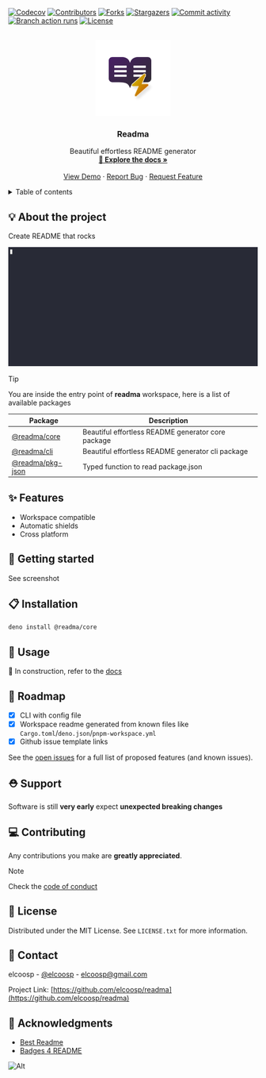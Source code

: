 <a id="readme-top"></a>
<!-- PROJECT SHIELDS -->
[![Codecov][codecov-shield]][codecov-url]
[![Contributors][contributors-shield]][contributors-url]
[![Forks][forks-shield]][forks-url]
[![Stargazers][stargazers-shield]][stargazers-url]
[![Commit activity][commit-activity-shield]][commit-activity-url]
[![Branch action runs][branch-action-runs-shield]][branch-action-runs-url]
[![License][license-shield]][license-url]

<!-- PROJECT LOGO -->
<br />
<div align="center">
  <a href="https://github.com/elcoosp/readma">
    <img src="https://raw.githubusercontent.com/elcoosp/readma/HEAD/images/logo.png" style="max-height: 200px; object-fit: contain;" alt="Logo">
  </a>
  <h3 align="center">Readma</h3>
  
  <p align="center">
    Beautiful effortless README generator
    <br />
    <a href="https://readma.vercel.app/"><strong>📖 Explore the docs »</strong></a>
    <br />
    <br />
    <a href="https://github.com/elcoosp/readma">View Demo</a>
    ·
    <a href="https://github.com/elcoosp/readma/issues/new?template=bug-report.yml&title=%5BBug%5D%3A+&labels=bug&assignees=elcoosp">Report Bug</a>
    ·
    <a href="https://github.com/elcoosp/readma/issues/new?template=feature-request.yml&title=%5BFeat%5D%3A+&labels=enhancement&assignees=elcoosp">Request Feature</a>
  </p>
</div>

<!-- TABLE OF CONTENTS -->
<details>
  <summary>Table of contents</summary>
  <ol>
   <li><a href="#about-the-project">💡 About the project</a></li>
   <li><a href="#features">✨ Features</a></li>
   <li><a href="#getting-started">🎉 Getting started</a></li>
   <li><a href="#installation">📋 Installation</a></li>
   <li><a href="#usage">🔧 Usage</a></li>
   <li><a href="#roadmap">🚀 Roadmap</a></li>
   <li><a href="#support">⛑️ Support</a></li>
   <li><a href="#contributing">💻 Contributing</a></li>
   <li><a href="#license">📄 License</a></li>
   <li><a href="#contact">📨 Contact</a></li>
   <li><a href="#acknowledgments">👏 Acknowledgments</a></li>
  </ol>
</details>

## 💡 About the project

Create README that rocks

<img src="https://raw.githubusercontent.com/elcoosp/readma/HEAD/images/screenshot.gif" alt="Product screenshot" />

> [!TIP]
> You are inside the entry point of **readma** workspace, here is a list of available packages

| Package                        | Description                                        |
| ------------------------------ | -------------------------------------------------- |
| [@readma/core](./core)         | Beautiful effortless README generator core package |
| [@readma/cli](./cli)           | Beautiful effortless README generator cli package  |
| [@readma/pkg-json](./pkg-json) | Typed function to read package.json                |

## ✨ Features

- Workspace compatible
- Automatic shields
- Cross platform

## 🎉 Getting started

See screenshot

## 📋 Installation

```sh
deno install @readma/core
```

## 🔧 Usage

🚧 In construction, refer to the [docs](https://readma.vercel.app/)

## 🚀 Roadmap

- [x] CLI with config file
- [x] Workspace readme generated from known files like `Cargo.toml`/`deno.json`/`pnpm-workspace.yml`
- [x] Github issue template links

See the [open issues](https://github.com/elcoosp/readma/issues) for a full list of proposed features (and known issues).

## ⛑️ Support

Software is still **very early** expect **unexpected breaking changes**

## 💻 Contributing

Any contributions you make are **greatly appreciated**.

> [!NOTE]
> Check the [code of conduct](https://github.com/elcoosp/readma/tree/main/.github/CODE_OF_CONDUCT.md)

## 📄 License

Distributed under the MIT License. See `LICENSE.txt` for more information.

## 📨 Contact

elcoosp - [@elcoosp](https://twitter.com/elcoosp) - [elcoosp@gmail.com](elcoosp@gmail.com)

Project Link: [https://github.com/elcoosp/readma](https://github.com/elcoosp/readma)

## 👏 Acknowledgments

- [Best Readme](https://github.com/othneildrew/Best-README-Template)
- [Badges 4 README](https://github.com/alexandresanlim/Badges4-README.md-Profile)

<!--MARKDOWN LINKS & IMAGES-- >
<!--https://www.markdownguide.org/basic-syntax/#reference-style-links -->
![Alt](https://repobeats.axiom.co/api/embed/1b12e7ffd13fd2d15772a30e8b0a995976150797.svg "Repobeats analytics image")

[codecov-shield]: https://img.shields.io/codecov/c/github/elcoosp/readma/main.svg?style=for-the-badge
[codecov-url]: https://codecov.io/github/elcoosp/readma/tree/main
[contributors-shield]: https://img.shields.io/github/contributors/elcoosp/readma.svg?style=for-the-badge
[contributors-url]: https://github.com/elcoosp/readma/graphs/contributors
[forks-shield]: https://img.shields.io/github/forks/elcoosp/readma.svg?style=for-the-badge
[forks-url]: https://github.com/elcoosp/readma/network/members
[stargazers-shield]: https://img.shields.io/github/stars/elcoosp/readma.svg?style=for-the-badge
[stargazers-url]: https://github.com/elcoosp/readma/stargazers
[commit-activity-shield]: https://img.shields.io/github/commit-activity/w/elcoosp/readma.svg?style=for-the-badge
[commit-activity-url]: https://github.com/elcoosp/readma/commits
[branch-action-runs-shield]: https://img.shields.io/github/check-runs/elcoosp/readma/main.svg?style=for-the-badge
[branch-action-runs-url]: https://github.com/elcoosp/readma/actions?query=branch%3Amain
[license-shield]: https://img.shields.io/github/license/elcoosp/readma.svg?style=for-the-badge
[license-url]: https://github.com/elcoosp/readma/blob/master/LICENSE.txt
